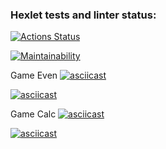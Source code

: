 ### Hexlet tests and linter status:
[![Actions Status](https://github.com/benissimoff/java-project-61/actions/workflows/hexlet-check.yml/badge.svg)](https://github.com/benissimoff/java-project-61/actions)

[![Maintainability](https://api.codeclimate.com/v1/badges/88845db994072b26d740/maintainability)](https://codeclimate.com/github/benissimoff/java-project-61/maintainability)

Game Even
[![asciicast](https://asciinema.org/a/NXElgLDQyiVheCeyA1UH9q7IJ.svg)](https://asciinema.org/a/NXElgLDQyiVheCeyA1UH9q7IJ)

[![asciicast](https://asciinema.org/a/imQJa7EZOhihgwoq832Eqi7U7.svg)](https://asciinema.org/a/imQJa7EZOhihgwoq832Eqi7U7)

Game Calc
[![asciicast](https://asciinema.org/a/XLRLr6ehYRyHZ9dkmZH6iYs7m.svg)](https://asciinema.org/a/XLRLr6ehYRyHZ9dkmZH6iYs7m)

[![asciicast](https://asciinema.org/a/EsImXX4H6HR9bsC9GOvpo9coc.svg)](https://asciinema.org/a/EsImXX4H6HR9bsC9GOvpo9coc)

